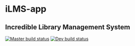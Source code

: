 # iLMS-app
## Incredible Library Management System

[![Master build status](https://travis-ci.org/iLMS-Inc/ilms-app.svg?branch=master)](https://travis-ci.org/iLMS-Inc/ilms-app) 
[![Dev build status](https://travis-ci.org/iLMS-Inc/ilms-app.svg?branch=dev)](https://travis-ci.org/iLMS-Inc/ilms-app)
